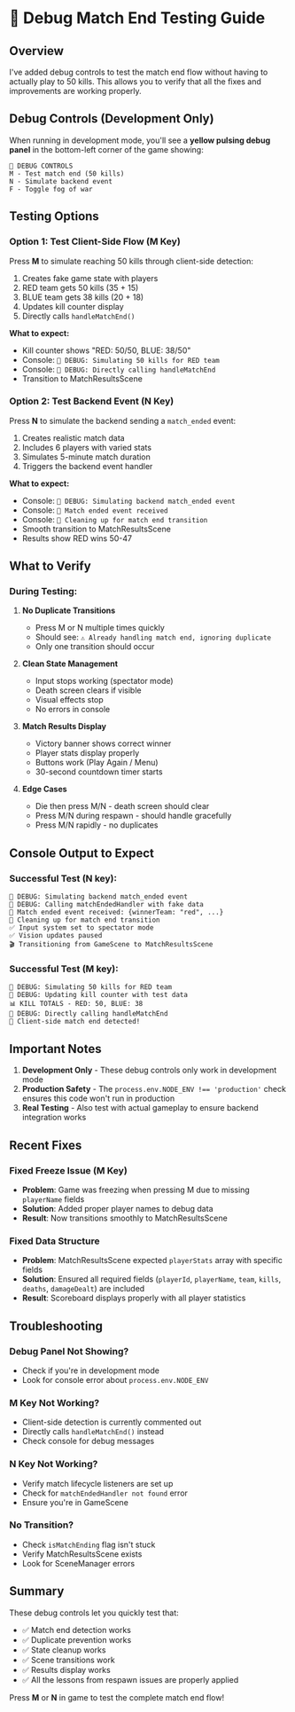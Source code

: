 # 🧪 Debug Match End Testing Guide

## Overview

I've added debug controls to test the match end flow without having to actually play to 50 kills. This allows you to verify that all the fixes and improvements are working properly.

## Debug Controls (Development Only)

When running in development mode, you'll see a **yellow pulsing debug panel** in the bottom-left corner of the game showing:

```
🧪 DEBUG CONTROLS
M - Test match end (50 kills)
N - Simulate backend event
F - Toggle fog of war
```

## Testing Options

### Option 1: Test Client-Side Flow (M Key)

Press **M** to simulate reaching 50 kills through client-side detection:

1. Creates fake game state with players
2. RED team gets 50 kills (35 + 15)
3. BLUE team gets 38 kills (20 + 18)
4. Updates kill counter display
5. Directly calls `handleMatchEnd()`

**What to expect:**
- Kill counter shows "RED: 50/50, BLUE: 38/50"
- Console: `🧪 DEBUG: Simulating 50 kills for RED team`
- Console: `🧪 DEBUG: Directly calling handleMatchEnd`
- Transition to MatchResultsScene

### Option 2: Test Backend Event (N Key)

Press **N** to simulate the backend sending a `match_ended` event:

1. Creates realistic match data
2. Includes 6 players with varied stats
3. Simulates 5-minute match duration
4. Triggers the backend event handler

**What to expect:**
- Console: `🧪 DEBUG: Simulating backend match_ended event`
- Console: `🏁 Match ended event received`
- Console: `🧹 Cleaning up for match end transition`
- Smooth transition to MatchResultsScene
- Results show RED wins 50-47

## What to Verify

### During Testing:

1. **No Duplicate Transitions**
   - Press M or N multiple times quickly
   - Should see: `⚠️ Already handling match end, ignoring duplicate`
   - Only one transition should occur

2. **Clean State Management**
   - Input stops working (spectator mode)
   - Death screen clears if visible
   - Visual effects stop
   - No errors in console

3. **Match Results Display**
   - Victory banner shows correct winner
   - Player stats display properly
   - Buttons work (Play Again / Menu)
   - 30-second countdown timer starts

4. **Edge Cases**
   - Die then press M/N - death screen should clear
   - Press M/N during respawn - should handle gracefully
   - Press M/N rapidly - no duplicates

## Console Output to Expect

### Successful Test (N key):
```
🧪 DEBUG: Simulating backend match_ended event
🧪 DEBUG: Calling matchEndedHandler with fake data
🏁 Match ended event received: {winnerTeam: "red", ...}
🧹 Cleaning up for match end transition
✅ Input system set to spectator mode
✅ Vision updates paused
🎬 Transitioning from GameScene to MatchResultsScene
```

### Successful Test (M key):
```
🧪 DEBUG: Simulating 50 kills for RED team
🧪 DEBUG: Updating kill counter with test data
📊 KILL TOTALS - RED: 50, BLUE: 38
🧪 DEBUG: Directly calling handleMatchEnd
🏁 Client-side match end detected!
```

## Important Notes

1. **Development Only** - These debug controls only work in development mode
2. **Production Safety** - The `process.env.NODE_ENV !== 'production'` check ensures this code won't run in production
3. **Real Testing** - Also test with actual gameplay to ensure backend integration works

## Recent Fixes

### Fixed Freeze Issue (M Key)
- **Problem**: Game was freezing when pressing M due to missing `playerName` fields
- **Solution**: Added proper player names to debug data
- **Result**: Now transitions smoothly to MatchResultsScene

### Fixed Data Structure
- **Problem**: MatchResultsScene expected `playerStats` array with specific fields
- **Solution**: Ensured all required fields (`playerId`, `playerName`, `team`, `kills`, `deaths`, `damageDealt`) are included
- **Result**: Scoreboard displays properly with all player statistics

## Troubleshooting

### Debug Panel Not Showing?
- Check if you're in development mode
- Look for console error about `process.env.NODE_ENV`

### M Key Not Working?
- Client-side detection is currently commented out
- Directly calls `handleMatchEnd()` instead
- Check console for debug messages

### N Key Not Working?
- Verify match lifecycle listeners are set up
- Check for `matchEndedHandler not found` error
- Ensure you're in GameScene

### No Transition?
- Check `isMatchEnding` flag isn't stuck
- Verify MatchResultsScene exists
- Look for SceneManager errors

## Summary

These debug controls let you quickly test that:
- ✅ Match end detection works
- ✅ Duplicate prevention works
- ✅ State cleanup works
- ✅ Scene transitions work
- ✅ Results display works
- ✅ All the lessons from respawn issues are properly applied

Press **M** or **N** in game to test the complete match end flow!
